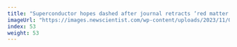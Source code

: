 ```yaml
---
title: "Superconductor hopes dashed after journal retracts ‘red matter’ study"
imageUrl: "https://images.newscientist.com/wp-content/uploads/2023/11/08121441/SEI_179191135.jpg?width=600"
index: 53
weight: 53
---
```

